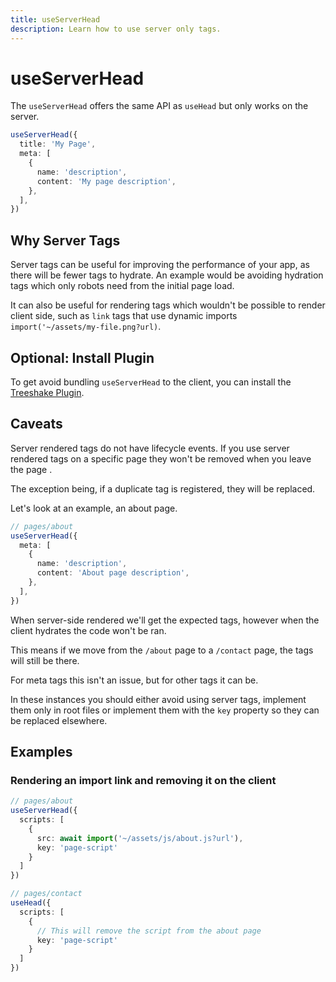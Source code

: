 ```yaml
---
title: useServerHead
description: Learn how to use server only tags.
---
```


# useServerHead

The `useServerHead` offers the same API as `useHead` but only works on the server. 

```ts
useServerHead({
  title: 'My Page',
  meta: [
    {
      name: 'description',
      content: 'My page description',
    },
  ],
})
```


## Why Server Tags

Server tags can be useful for improving the performance of your app, as there will be fewer tags to hydrate. An example 
would be avoiding hydration tags which only robots need from the initial page load.

It can also be useful for rendering tags which wouldn't be possible to render client side, such as `link` tags that use 
dynamic imports `import('~/assets/my-file.png?url)`.


## Optional: Install Plugin

To get avoid bundling `useServerHead` to the client, you can install the [Treeshake Plugin](/guides/getting-started/treeshake-plugin).

## Caveats

Server rendered tags do not have lifecycle events. If you use server rendered tags on a specific
page they won't be removed when you leave the page .

The exception being, if a duplicate tag is registered, they will be replaced.

Let's look at an example, an about page.

```ts
// pages/about
useServerHead({
  meta: [
    {
      name: 'description',
      content: 'About page description',
    },
  ],
})
```

When server-side rendered we'll get the expected tags, however when the client hydrates the code won't be ran.

This means if we move from the `/about` page to a `/contact` page, the tags will still be there.

For meta tags this isn't an issue, but for other tags it can be. 

In these instances you should either avoid using server tags, implement them only in 
root files or implement them with the `key` property so they can be replaced elsewhere.

## Examples

### Rendering an import link and removing it on the client

```ts
// pages/about
useServerHead({
  scripts: [
    {
      src: await import('~/assets/js/about.js?url'),
      key: 'page-script'
    }
  ]
})
```


```ts
// pages/contact
useHead({
  scripts: [
    {
      // This will remove the script from the about page
      key: 'page-script'
    }
  ]
})
```

